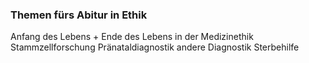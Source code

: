 ### Themen fürs Abitur in Ethik 
Anfang des Lebens + Ende des Lebens in der Medizinethik 
Stammzellforschung 
Pränataldiagnostik 
andere Diagnostik
Sterbehilfe 
